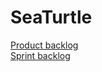 # SeaTurtle
[Product backlog](https://github.com/NuiS4ncE/SeaTurtle/projects/1) </br>
[Sprint backlog](https://docs.google.com/spreadsheets/d/1R6aSc_ZoWkiR-j6P3UKGXraI02IU_1i7vpGAoZchAgc/)
